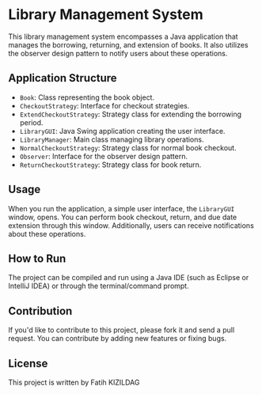 # Library Management System

This library management system encompasses a Java application that manages the borrowing, returning, and extension of books. It also utilizes the observer design pattern to notify users about these operations.

## Application Structure

- `Book`: Class representing the book object.
- `CheckoutStrategy`: Interface for checkout strategies.
- `ExtendCheckoutStrategy`: Strategy class for extending the borrowing period.
- `LibraryGUI`: Java Swing application creating the user interface.
- `LibraryManager`: Main class managing library operations.
- `NormalCheckoutStrategy`: Strategy class for normal book checkout.
- `Observer`: Interface for the observer design pattern.
- `ReturnCheckoutStrategy`: Strategy class for book return.

## Usage

When you run the application, a simple user interface, the `LibraryGUI` window, opens. You can perform book checkout, return, and due date extension through this window. Additionally, users can receive notifications about these operations.

## How to Run

The project can be compiled and run using a Java IDE (such as Eclipse or IntelliJ IDEA) or through the terminal/command prompt.

## Contribution

If you'd like to contribute to this project, please fork it and send a pull request. You can contribute by adding new features or fixing bugs.

## License

This project is written by Fatih KIZILDAG
